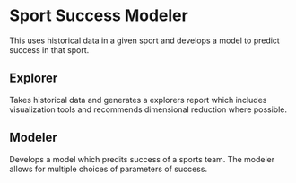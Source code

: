 # Sport Success Modeler
This uses historical data in a given sport and develops a model to predict success in 
that sport.

## Explorer
Takes historical data and generates a explorers report which includes visualization
tools and recommends dimensional reduction where possible.

## Modeler
Develops a model which predits success of a sports team. The modeler allows for 
multiple choices of parameters of success. 